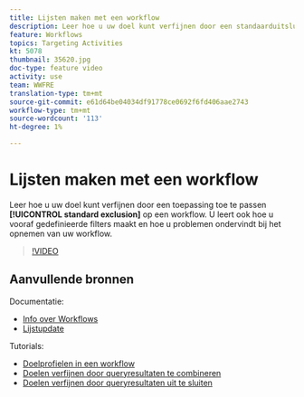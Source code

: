 ```yaml
---
title: Lijsten maken met een workflow
description: Leer hoe u uw doel kunt verfijnen door een standaarduitsluiting toe te passen op een workflow. U leert ook hoe u vooraf gedefinieerde filters maakt en hoe u problemen ondervindt bij het opnemen van uw workflow.
feature: Workflows
topics: Targeting Activities
kt: 5078
thumbnail: 35620.jpg
doc-type: feature video
activity: use
team: WWFRE
translation-type: tm+mt
source-git-commit: e61d64be04034df91778ce0692f6fd406aae2743
workflow-type: tm+mt
source-wordcount: '113'
ht-degree: 1%

---
```



# Lijsten maken met een workflow

Leer hoe u uw doel kunt verfijnen door een toepassing toe te passen **[!UICONTROL standard exclusion]** op een workflow. U leert ook hoe u vooraf gedefinieerde filters maakt en hoe u problemen ondervindt bij het opnemen van uw workflow.

>[!VIDEO](https://video.tv.adobe.com/v/35620?quality=12)

## Aanvullende bronnen

Documentatie:

* [Info over Workflows](https://docs.adobe.com/content/help/en/campaign-classic/using/automating-with-workflows/introduction/about-workflows.html)
* [Lijstupdate](https://docs.adobe.com/content/help/en/campaign-classic/using/automating-with-workflows/targeting-activities/list-update.html)

Tutorials:

* [Doelprofielen in een workflow](/help/acc/getting-started/targeting-profiles-in-a-workflow.md)
* [Doelen verfijnen door queryresultaten te combineren](/help/acc/automating-with-workflows/refining-targets-by-combining-query-results.md)
* [Doelen verfijnen door queryresultaten uit te sluiten](/help/acc/automating-with-workflows/refining-targets-by-excluding-query-results.md)
